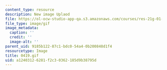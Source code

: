 ```yaml
---
content_type: resource
description: New image Uplaod
file: https://ol-ocw-studio-app-qa.s3.amazonaws.com/courses/res-21g-01-kana-spring-2010/a12403126281f2c30362185d9b38795d_0419.gif
file_type: image/gif
image_metadata:
  caption: ''
  credit: ''
  image-alt: ''
parent_uid: 9185b122-87c1-bdc0-54a4-0b200848d1f4
resourcetype: Image
title: 0419.gif
uid: a1240312-6281-f2c3-0362-185d9b38795d
---
```

